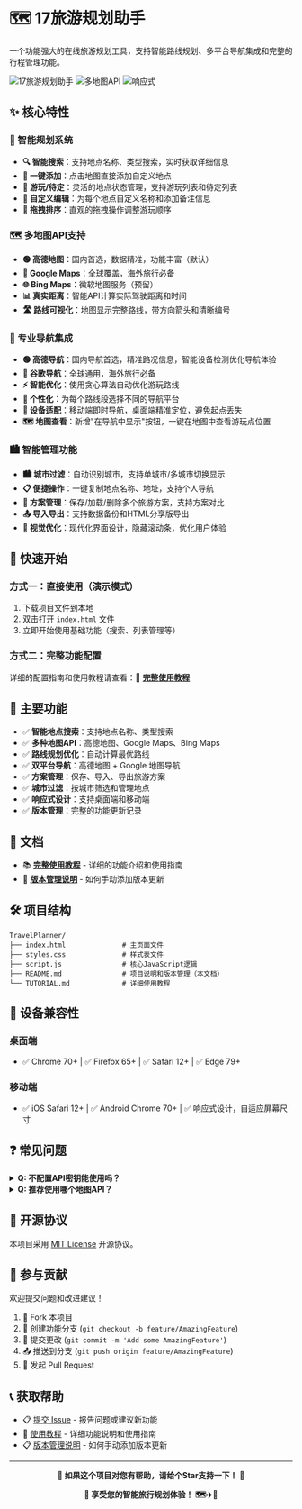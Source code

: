 # 🗺️ 17旅游规划助手

一个功能强大的在线旅游规划工具，支持智能路线规划、多平台导航集成和完整的行程管理功能。

![17旅游规划助手](https://img.shields.io/badge/版本-v1.8.0-blue) ![多地图API](https://img.shields.io/badge/多地图API-支持-green) ![响应式](https://img.shields.io/badge/响应式-✓-success)

## ✨ 核心特性

### 🎯 智能规划系统
- **🔍 智能搜索**：支持地点名称、类型搜索，实时获取详细信息
- **📍 一键添加**：点击地图直接添加自定义地点
- **🎯 游玩/待定**：灵活的地点状态管理，支持游玩列表和待定列表
- **📝 自定义编辑**：为每个地点自定义名称和添加备注信息
- **🔄 拖拽排序**：直观的拖拽操作调整游玩顺序

### 🗺️ 多地图API支持
- **🟢 高德地图**：国内首选，数据精准，功能丰富（默认）
- **🔵 Google Maps**：全球覆盖，海外旅行必备
- **🌐 Bing Maps**：微软地图服务（预留）
- **📊 真实距离**：智能API计算实际驾驶距离和时间
- **🛣️ 路线可视化**：地图显示完整路线，带方向箭头和清晰编号

### 🚗 专业导航集成
- **🟢 高德导航**：国内导航首选，精准路况信息，智能设备检测优化导航体验
- **🔵 谷歌导航**：全球通用，海外旅行必备
- **⚡ 智能优化**：使用贪心算法自动优化游玩路线
- **🎯 个性化**：为每个路线段选择不同的导航平台
- **📱 设备适配**：移动端即时导航，桌面端精准定位，避免起点丢失
- **🗺️ 地图查看**：新增"在导航中显示"按钮，一键在地图中查看游玩点位置

### 🏙️ 智能管理功能
- **🏙️ 城市过滤**：自动识别城市，支持单城市/多城市切换显示
- **📋 便捷操作**：一键复制地点名称、地址，支持个人导航
- **💾 方案管理**：保存/加载/删除多个旅游方案，支持方案对比
- **📤 导入导出**：支持数据备份和HTML分享版导出
- **🎨 视觉优化**：现代化界面设计，隐藏滚动条，优化用户体验

## 🚀 快速开始

### 方式一：直接使用（演示模式）
1. 下载项目文件到本地
2. 双击打开 `index.html` 文件
3. 立即开始使用基础功能（搜索、列表管理等）

### 方式二：完整功能配置
详细的配置指南和使用教程请查看：📖 **[完整使用教程](./TUTORIAL.md)**

## 🎯 主要功能

- ✅ **智能地点搜索**：支持地点名称、类型搜索
- ✅ **多种地图API**：高德地图、Google Maps、Bing Maps
- ✅ **路线规划优化**：自动计算最优路线
- ✅ **双平台导航**：高德地图 + Google 地图导航
- ✅ **方案管理**：保存、导入、导出旅游方案
- ✅ **城市过滤**：按城市筛选和管理地点
- ✅ **响应式设计**：支持桌面端和移动端
- ✅ **版本管理**：完整的功能更新记录

## 📖 文档

- 📚 **[完整使用教程](./TUTORIAL.md)** - 详细的功能介绍和使用指南
- 🔧 **[版本管理说明](#-版本管理系统说明)** - 如何手动添加版本更新

## 🛠️ 项目结构

```
TravelPlanner/
├── index.html              # 主页面文件
├── styles.css              # 样式表文件
├── script.js               # 核心JavaScript逻辑
├── README.md               # 项目说明和版本管理（本文档）
└── TUTORIAL.md             # 详细使用教程
```

## 📱 设备兼容性

### 桌面端
- ✅ Chrome 70+  |  ✅ Firefox 65+  |  ✅ Safari 12+  |  ✅ Edge 79+

### 移动端
- ✅ iOS Safari 12+  |  ✅ Android Chrome 70+  |  ✅ 响应式设计，自适应屏幕尺寸

## ❓ 常见问题

<details>
<summary><strong>Q: 不配置API密钥能使用吗？</strong></summary>

A: 可以使用基础功能：
- ✅ 搜索和添加地点（演示模式）
- ✅ 列表管理和拖拽排序
- ✅ 数据导入导出
- ❌ 地图显示和真实距离计算需要API密钥
</details>

<details>
<summary><strong>Q: 推荐使用哪个地图API？</strong></summary>

A: 根据使用场景选择：
- 🇨🇳 **国内用户**：推荐高德地图API（免费额度充足，数据精准）
- 🌍 **海外用户**：推荐Google Maps API（全球覆盖）
- 💡 **详细对比**：查看[使用教程](./TUTORIAL.md)中的API对比章节
</details>



## 📄 开源协议

本项目采用 [MIT License](https://opensource.org/licenses/MIT) 开源协议。

## 🤝 参与贡献

欢迎提交问题和改进建议！

1. 🍴 Fork 本项目
2. 🌟 创建功能分支 (`git checkout -b feature/AmazingFeature`)
3. 💾 提交更改 (`git commit -m 'Add some AmazingFeature'`)
4. 📤 推送到分支 (`git push origin feature/AmazingFeature`)
5. 🔀 发起 Pull Request

## 📞 获取帮助

- 📋 [提交 Issue](../../issues) - 报告问题或建议新功能
- 📖 [使用教程](./TUTORIAL.md) - 详细功能说明和使用指南
- 📋 [版本管理说明](#-版本管理系统说明) - 如何手动添加版本更新

---

<div align="center">

**🌟 如果这个项目对您有帮助，请给个Star支持一下！ 🌟**

**🎉 享受您的智能旅行规划体验！ 🗺️✈️🎯**

</div> 